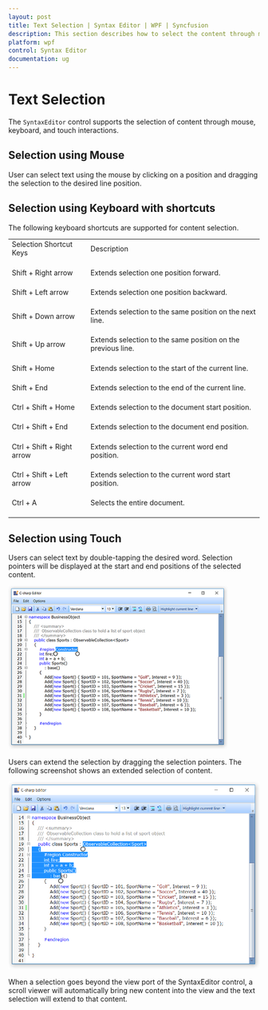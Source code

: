 ```yaml
---
layout: post
title: Text Selection | Syntax Editor | WPF | Syncfusion 
description: This section describes how to select the content through mouse, keyboard, and touch interaction.
platform: wpf
control: Syntax Editor
documentation: ug
---
```


# Text Selection

The `SyntaxEditor` control supports the selection of content through mouse, keyboard, and touch interactions. 

## Selection using Mouse

User can select text using the mouse by clicking on a position and dragging the selection to the desired line position. 

## Selection using Keyboard with shortcuts

The following keyboard shortcuts are supported for content selection.

<table>
<tr>
<td>
Selection Shortcut Keys<br/><br/></td><td>
Description<br/><br/></td></tr>
<tr>
<td>
Shift + Right arrow<br/><br/></td><td>
Extends selection one position forward.<br/><br/></td></tr>
<tr>
<td>
Shift + Left arrow<br/><br/></td><td>
Extends selection one position backward.<br/><br/></td></tr>
<tr>
<td>
Shift + Down arrow<br/><br/></td><td>
Extends selection to the same position on the next line.<br/><br/></td></tr>
<tr>
<td>
Shift + Up arrow<br/><br/></td><td>
Extends selection to the same position on the previous line.<br/><br/></td></tr>
<tr>
<td>
Shift + Home<br/><br/></td><td>
Extends selection to the start of the current line.<br/><br/></td></tr>
<tr>
<td>
Shift + End<br/><br/></td><td>
Extends selection to the end of the current line.<br/><br/></td></tr>
<tr>
<td>
Ctrl + Shift + Home<br/><br/></td><td>
Extends selection to the document start position.<br/><br/></td></tr>
<tr>
<td>
Ctrl + Shift + End<br/><br/></td><td>
Extends selection to the document end position.<br/><br/></td></tr>
<tr>
<td>
Ctrl + Shift + Right arrow<br/><br/></td><td>
Extends selection to the current word end position.<br/><br/></td></tr>
<tr>
<td>
Ctrl + Shift + Left arrow<br/><br/></td><td>
Extends selection to the current word start position.<br/><br/></td></tr>
<tr>
<td>
Ctrl + A<br/><br/></td><td>
Selects the entire document.<br/><br/></td></tr>
</table>

## Selection using Touch 

Users can select text by double-tapping the desired word. Selection pointers will be displayed at the start and end positions of the selected content. 

![Selection using touch](Selection-Images/selection-img1.png)


Users can extend the selection by dragging the selection pointers. The following screenshot shows an extended selection of content.

![Selection using touch](Selection-Images/selection-img2.png)

When a selection goes beyond the view port of the SyntaxEditor control, a scroll viewer will automatically bring new content into the view and the text selection will extend to that content.

